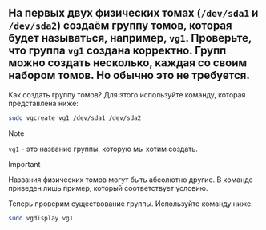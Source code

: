 ## На первых двух физических томах (`/dev/sda1` и `/dev/sda2`) создаём группу томов, которая будет называться, например, `vg1`. Проверьте, что группа `vg1` создана корректно. Групп можно создать несколько, каждая со своим набором томов. Но обычно это не требуется.

Как создать группу томов? Для этого используйте команду, которая представлена ниже: 

```bash
sudo vgcreate vg1 /dev/sda1 /dev/sda2
```

> [!NOTE]
> `vg1` - это название группы, которую мы хотим создать.

> [!IMPORTANT]
> Названия физических томов могут быть абсолютно другие. В команде приведен лишь пример, который соответствует условию.

Теперь проверим существование группы. Используйте команду ниже:

```bash
sudo vgdisplay vg1
```

	